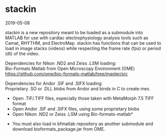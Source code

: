 # stackin
2019-05-08

stackin is a new repository meant to be loaded as a submodule into MATLAB for use with cardiac electrophysiology analysis
tools such as Camat, RHYTHM, and ElectroMap. stackin has functions that can be used to load in image stacks (videos) while respecting the frame rate (fps) or period (dt) of the video.

Dependencies for Nikon .ND2 and Zeiss .LSM loading:  
Bio-Formats Matlab from Open Microscopy Environment (OME)
https://github.com/ome/bio-formats-matlab/tree/master/src

Dependencies for Andor .SIF and .SIFX loading:  
Proprietary .SO or .DLL blobs from Andor and binds in C to create mex.

- Open .TIF/.TIFF files, especially those taken with MetaMorph 7.5 TIFF format
- Open Andor .SIF and .SIFX files, using some proprietary blobs
- Open Nikon .ND2 or Zeiss .LSM using Bio-formats-matlab*
* You must also load in bfmatlab repository as another submodule and download bioformats_package.jar from OME.
